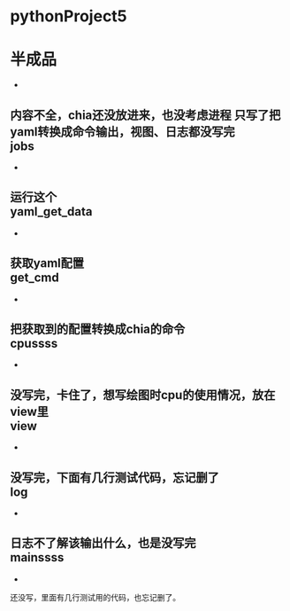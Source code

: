 # pythonProject5
半成品
=====

-
内容不全，chia还没放进来，也没考虑进程
只写了把yaml转换成命令输出，视图、日志都没写完<br>
jobs<br>
----

-
运行这个<br>
yaml_get_data<br>
----

-
获取yaml配置<br>
get_cmd<br>
----

-
把获取到的配置转换成chia的命令<br>
cpussss<br>
---

-
没写完，卡住了，想写绘图时cpu的使用情况，放在view里<br>
view<br>
----

-
没写完，下面有几行测试代码，忘记删了<br>
log<br>
----

-
日志不了解该输出什么，也是没写完<br>
mainssss<br>
---

-
还没写，里面有几行测试用的代码，也忘记删了。<br>
